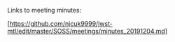 Links to meeting minutes:

[https://github.com/njcuk9999/jwst-mtl/edit/master/SOSS/meetings/minutes_20191204.md]
